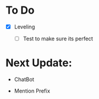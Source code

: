 # To Do
- [x] Leveling

  - [ ] Test to make sure its perfect
  
# Next Update:
- ChatBot

- Mention Prefix
